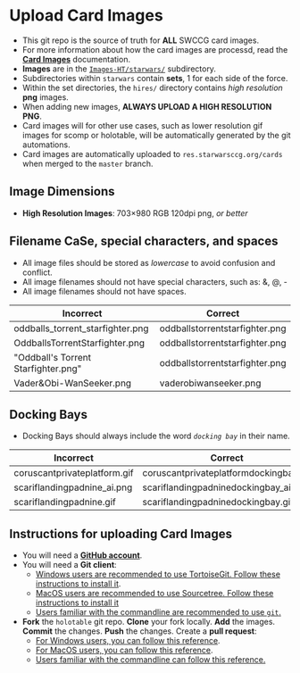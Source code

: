 Upload Card Images
==================

* This git repo is the source of truth for **ALL** SWCCG card images.
* For more information about how the card images are processd, read the [**Card Images**](card-images.md) documentation.
* **Images** are in the [`Images-HT/starwars/`](../Images-HT/starwars/) subdirectory.
* Subdirectories within `starwars` contain **sets**, 1 for each side of the force.
* Within the set directories, the `hires/` directory contains _high resolution_ **png** images.
* When adding new images, **ALWAYS UPLOAD A HIGH RESOLUTION PNG**.
* Card images will for other use cases, such as lower resolution gif images for scomp or holotable, will be automatically generated by the git automations.
* Card images are automatically uploaded to `res.starwarsccg.org/cards` when merged to the `master` branch.


## Image Dimensions

* **High Resolution Images**: 703×980 RGB 120dpi png, *or better*


## Filename CaSe, special characters, and spaces

* All image files should be stored as _lowercase_ to avoid confusion and conflict.
* All image filenames should not have special characters, such as: &, @, -
* All image filenames should not have spaces.

| Incorrect                           | Correct                        |
| ----------------------------------- | ------------------------------ |
| oddballs_torrent_starfighter.png    | oddballstorrentstarfighter.png |
| OddballsTorrentStarfighter.png      | oddballstorrentstarfighter.png |
| "Oddball's Torrent Starfighter.png" | oddballstorrentstarfighter.png |
| Vader&Obi-WanSeeker.png             | vaderobiwanseeker.png          |


## Docking Bays

* Docking Bays should always include the word _`docking bay`_ in their name.

| Incorrect                           | Correct                        |
| ----------------------------------- | ------------------------------ |
| coruscantprivateplatform.gif        | coruscantprivateplatformdockingbay.gif |
| scariflandingpadnine_ai.png         | scariflandingpadninedockingbay_ai.png |
| scariflandingpadnine.gif            | scariflandingpadninedockingbay.gif |




## Instructions for uploading Card Images

* You will need a **[GitHub account](https://www.github.com/)**.
* You will need a **Git client**:
  * [Windows users are recommended to use TortoiseGit. Follow these instructions to install it](git-for-windows-users.md).
  * [MacOS users are recommended to use Sourcetree. Follow these instructions to install it](git-for-macos-users.md)
  * [Users familiar with the commandline are recommended to use `git`.](git-for-shell-users.md)
* **Fork** the `holotable` git repo. **Clone** your fork locally. **Add** the images. **Commit** the changes. **Push** the changes. Create a **pull request**:
  * [For Windows users, you can follow this reference](upload-card-images-windows.md).
  * [For MacOS users, you can follow this reference](upload-card-images-macos.md).
  * [Users familiar with the commandline can follow this reference.](upload-card-images-shell.md)









